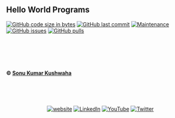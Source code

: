 ## Hello World Programs


[![GitHub code size in bytes](https://img.shields.io/github/languages/code-size/flyingsonu122/Hello-World-in-different-languages.svg?logo=github&style=social)](https://github.com/flyingsonu122)  [![GitHub last commit](https://img.shields.io/github/last-commit/flyingsonu122/Hello-World-in-different-languages.svg?logo=git&style=social)](https://github.com/flyingsonu122/Hello-World-in-different-languages)  [![Maintenance](https://img.shields.io/maintenance/yes/2022.svg?logo=github&style=social)](https://github.com/flyingsonu122/Hello-World-in-different-languages) [![GitHub issues](https://img.shields.io/github/issues/flyingsonu122/Hello-World-in-different-languages.svg?logo=github&style=social)](https://github.com/flyingsonu122/Hello-World-in-different-languages/issues) [![GitHub pulls](https://img.shields.io/github/issues-pr/flyingsonu122/Hello-World-in-different-languages.svg?logo=github&style=social)](https://github.com/flyingsonu122/Hello-World-in-different-languages/pulls)


<br><br><br><br>


**&copy; [Sonu Kumar Kushwaha](https://singlebucks.blogspot.com)**



<br/><br/><br/>

<p align="center">
	<a href="https://singlebucks.blogspot.com"><img src="https://img.shields.io/badge/Website-blueviolet?style=flat&logo=google-chrome&logoColor=white" alt="website"></a>
	<a href="https://www.linkedin.com/in/sonukumarkushwaha/"><img src="https://img.shields.io/badge/LinkedIn--_.svg?style=social&logo=linkedin" alt="LinkedIn"></a>
	<a href="https://www.youtube.com/@flyingsonu736"><img src="https://img.shields.io/youtube/channel/subscribers/UCugIYeIc-HzCp-SZxRwuQbA?label=YouTube&style=social&logo=YouTube" alt="YouTube"></a>
	<a href="https://twitter.com/iamsonukushwaha"><img src="https://img.shields.io/twitter/follow/iamsonukushwaha?label=Twitter&style=social" alt="Twitter"></a>
</p>

<br><br>

